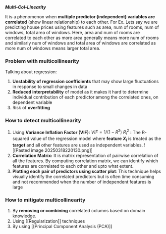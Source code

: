***Multi-Col-Linearity***

It is a phenomenon when **multiple predictor (independent) variables are correlated** (show linear relationship) to each other. 
For Ex. Lets say we are predicting house prices using features such as area, num of rooms, num of windows, total area of windows. Here, area and num of rooms are correlated to each other as more area generally means more num of rooms and similarly num of windows and total area of windows are correlated as more num of windows means larger total area.

### Problem with multicollinearity

Talking about regression:
1. **Unstability of regression coefficients** that may show large fluctuations in response to small changes in data
2. **Reduced interpretability** of model as it makes it hard to determine individual contribution of each predictor among the correlated ones, on dependent variable 
3. Risk of **overfitting**

### How to detect multicollinearity

1. Using **Variance Inflation Factor (VIF)**:
		$VIF=1/(1-R^2)$
			$R_i^2$ : The R-squared value of the regression model where **feature $X_i$​** is treated as the **target** and all other features are used as independent variables.
		![[Pasted image 20250318220130.png]]
2. **Correlation Matrix:**
	It is matrix representation of pairwise correlation of all the features.
	By computing correlation matrix, we can identify which features are correlated to each other and upto what extent.
3. **Plotting each pair of predictors using scatter plot**:
	This technique helps visually identify the correlated predictors but is often time consuming and not recommended when the number of independent features is large


### How to mitigate multicollinearity

1. By **removing or combining** correlated columns based on domain knowledge.
2. Using [[Regularization]] techniques
3. By using [[Principal Component Analysis (PCA)]]
